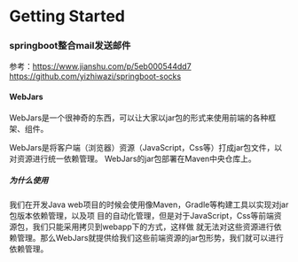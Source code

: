 # Getting Started

### springboot整合mail发送邮件

参考：https://www.jianshu.com/p/5eb000544dd7
    https://github.com/yizhiwazi/springboot-socks
    
#### WebJars

   WebJars是一个很神奇的东西，可以让大家以jar包的形式来使用前端的各种框架、组件。

   WebJars是将客户端（浏览器）资源（JavaScript，Css等）打成jar包文件，以对资源进行统一依赖管理。
 WebJars的jar包部署在Maven中央仓库上。
 
 ##### 为什么使用
   我们在开发Java web项目的时候会使用像Maven，Gradle等构建工具以实现对jar包版本依赖管理，以及项
 目的自动化管理，但是对于JavaScript，Css等前端资源包，我们只能采用拷贝到webapp下的方式，这样做
 就无法对这些资源进行依赖管理。那么WebJars就提供给我们这些前端资源的jar包形势，我们就可以进行
 依赖管理。
